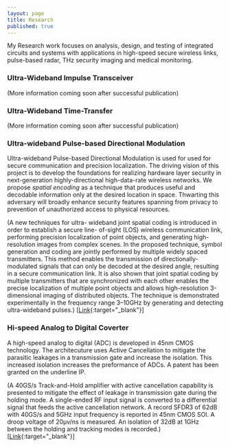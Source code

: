 ```yaml
---
layout: page
title: Research
published: true
---
```

My Research work focuses on analysis, design, and testing of integrated circuits and systems with applications in high-speed secure wireless links, pulse-based radar, THz security imaging and medical monitoring.

###  Ultra-Wideband Impulse Transceiver

(More information coming soon after successful publication)


### Ultra-Wideband Time-Transfer

(More information coming soon after successful publication)  
  
   
     
       
       


### Ultra-wideband Pulse-based Directional Modulation

Ultra-wideband Pulse-based Directional Modulation is used for used for secure communication and precision localization. The driving vision of this project is to develop the foundations for realizing hardware layer security in next-generation highly-directional high-data-rate wireless networks. We propose _spatial encoding_ as a technique that produces useful and decodable information only at the desired location in space. Thwarting this adversary will broadly enhance security features spanning from privacy to prevention of unauthorized access to physical resources.

(A new techniques for ultra- wideband joint spatial coding is introduced in order to establish a secure line- of-sight (LOS) wireless communication link, performing precision localization of point objects, and generating high-resolution images from complex scenes. In the proposed technique, symbol generation and coding are jointly performed by multiple widely spaced transmitters. This method enables the transmission of directionally-modulated signals that can only be decoded at the desired angle, resulting in a secure communication link. It is also shown that joint spatial coding by multiple transmitters that are synchronized with each other enables the precise localization of multiple point objects and allows high-resolution 3-dimensional imaging of distributed objects. The technique is demonstrated experimentally in the frequency range 3–10GHz by generating and detecting ultra-wideband pulses.)
[[Link](http://ieeexplore.ieee.org/xpl/articleDetails.jsp?arnumber=7411369&newsearch=true&queryText=H.%20Aggrawal){:target="_blank"}]<br>

### Hi-speed Analog to Digital Coverter

A high-speed analog to digital (ADC) is developed in 45nm CMOS technology. The architecuture uses Active Cancellation to mitigate the parasitic leakages in a transmission gate and increase the isolation. This increased isolation increases the preformance of ADCs. A patent has been granted on the underline IP.
 
(A 40GS/s Track-and-Hold amplifier with active cancellation capability is presented to mitigate the effect of leakage in transmission gate during the holding mode. A single-ended RF input signal is converted to a differential signal that feeds the active cancellation network. A record SFDR3 of 62dB with 40GS/s and 5GHz input frequency is reported in 45nm CMOS SOI. A droop voltage of 20μv/ns is measured. An isolation of 32dB at 1GHz between the holding and tracking modes is recorded.)
[[Link](http://ieeexplore.ieee.org/xpl/articleDetails.jsp?arnumber=6848630&newsearch=true&queryText=H.%20Aggrawal){:target="_blank"}]<br>
